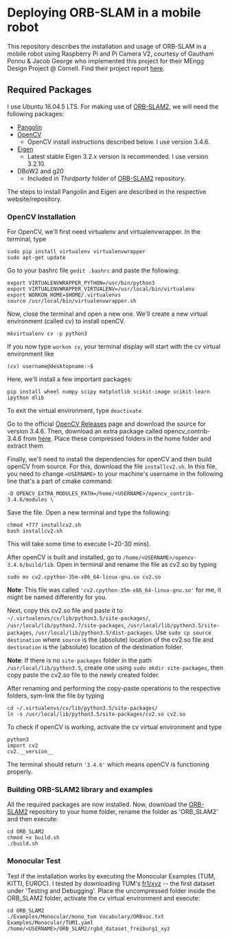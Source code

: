 # Deploying ORB-SLAM in a mobile robot

This repository describes the installation and usage of ORB-SLAM in a mobile robot using Raspberry Pi and Pi Camera V2, courtesy of Gautham Ponnu & Jacob George who implemented this project for their MEngg Design Project @ Cornell. Find their project report [here](https://courses.ece.cornell.edu/ece6930/ECE6930_Spring16_Final_MEng_Reports/SLAM/Real-time%20ROSberryPi%20SLAM%20Robot.pdf).

## Required Packages

I use Ubuntu 16.04.5 LTS. For making use of [ORB-SLAM2](https://github.com/raulmur/ORB_SLAM2), we will need the following packages:

* [Pangolin](https://github.com/stevenlovegrove/Pangolin)
* [OpenCV](https://opencv.org/)
    * OpenCV install instructions described below. I use version 3.4.6.
* [Eigen](http://eigen.tuxfamily.org/index.php?title=Main_Page)
    * Latest stable Eigen 3.2.x version is recommended. I use version 3.2.10.
* DBoW2 and g20
    * Included in _Thirdparty_ folder of [ORB-SLAM2](https://github.com/raulmur/ORB_SLAM2) repository. 

The steps to install Pangolin and Eigen are described in the respective website/repository. 

### OpenCV Installation
For OpenCV, we'll first need virtualenv and virtualenvwrapper. In the terminal, type

	sudo pip install virtualenv virtualenvwrapper  
	sudo apt-get update

Go to your bashrc file `gedit .bashrc` and paste the following:

	export VIRTUALENVWRAPPER_PYTHON=/usr/bin/python3
  	export VIRTUALENVWRAPPER_VIRTUALENV=/usr/local/bin/virtualenv
  	export WORKON_HOME=$HOME/.virtualenvs
  	source /usr/local/bin/virtualenvwrapper.sh

Now, close the terminal and open a new one. We'll create a new virtual environment (called cv) to install openCV. 
	
	mkvirtualenv cv -p python3


If you now type `workon cv`, your terminal display will start with the cv virtual environment like

 	(cv) username@desktopname:~$

Here, we'll install a few important packages:
	
	pip install wheel numpy scipy matplotlib scikit-image scikit-learn ipython dlib

To exit the virtual environment, type `deactivate`. 

Go to the official [OpenCV Releases](https://opencv.org/releases/) page and download the source for version 3.4.6. Then, download an extra package called opencv\_contrib-3.4.6 from [here](https://github.com/opencv/opencv_contrib/releases). Place these compressed folders in the home folder and extract them. 

Finally, we'll need to install the dependencies for openCV and then build openCV from source. For this, download the file `installcv2.sh`. In this file, you need to change `<USERNAME>` to your machine's username in the following line that's a part of cmake command:

	-D OPENCV_EXTRA_MODULES_PATH=/home/<USERNAME>/opencv_contrib-3.4.6/modules \

Save the file. Open a new terminal and type the following:

	chmod +777 installcv2.sh  
 	bash installcv2.sh

This will take some time to execute (~20-30 mins). 

After openCV is built and installed, go to `/home/<USERNAME>/opencv-3.4.6/build/lib`. Open in terminal and rename the file as
cv2.so by typing

	sudo mv cv2.cpython-35m-x86_64-linux-gnu.so cv2.so

**Note**: This file was called `'cv2.cpython-35m-x86_64-linux-gnu.so'` for me, it might be named differently for you. 

Next, copy this cv2.so file and paste it to `~/.virtualenvs/cv/lib/python3.5/site-packages/`, `/usr/local/lib/python2.7/site-packages`, `/usr/local/lib/python3.5/site-packages`, `/usr/local/lib/python3.5/dist-packages`. Use `sudo cp source destination` where `source` is the (absolute) location of the cv2.so file and `destination` is the (absolute) location of the destination folder.

**Note**: If there is no `site-packages` folder in the path `/usr/local/lib/python3.5`, create one using `sudo mkdir site-packages`, then copy paste the cv2.so file to the newly created folder. 

After renaming and performing the copy-paste operations to the respective folders, sym-link the file by typing

	cd ~/.virtualenvs/cv/lib/python3.5/site-packages/  
  	ln -s /usr/local/lib/python3.5/site-packages/cv2.so cv2.so

To check if openCV is working, activate the cv virtual environment and type
  
	python3  
  	import cv2
  	cv2.__version__

The terminal should return `'3.4.6'` which means openCV is functioning properly.

### Building ORB-SLAM2 library and examples
All the required packages are now installed. Now, download the [ORB-SLAM2](https://github.com/raulmur/ORB_SLAM2) repository to your home folder, rename the folder as 'ORB_SLAM2' and then execute:
	
	cd ORB_SLAM2
	chmod +x build.sh
	./build.sh

### Monocular Test
Test if the installation works by executing the Monocular Examples (TUM, KITTI, EUROC). I tested by downloading TUM's [fr1/xyz](https://vision.in.tum.de/data/datasets/rgbd-dataset/download) -- the first dataset under 'Testing and Debugging'. Place the uncompressed folder inside the ORB_SLAM2 folder, activate the cv virtual environment and execute:

	cd ORB_SLAM2
  	./Examples/Monocular/mono_tum Vocabulary/ORBvoc.txt Examples/Monocular/TUM1.yaml /home/<USERNAME>/ORB_SLAM2/rgbd_dataset_freiburg1_xyz

